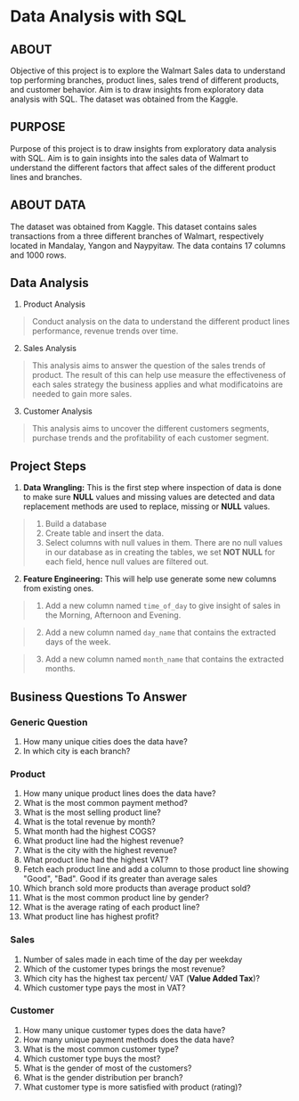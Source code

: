 # Data Analysis with SQL

## ABOUT

Objective of this project is to explore the Walmart Sales data to understand top performing branches, product lines, sales trend of different products, and customer behavior. Aim is to draw insights from exploratory data analysis with SQL. The dataset was obtained from the Kaggle.

## PURPOSE
Purpose of this project is to draw insights from exploratory data analysis with SQL.
Aim is to gain insights into the sales data of Walmart to understand the different factors that affect sales of the different product lines and branches. 

## ABOUT DATA
The dataset was obtained from Kaggle. This dataset contains sales transactions from a three different branches of Walmart, respectively located in Mandalay, Yangon and Naypyitaw. The data contains 17 columns and 1000 rows.

## Data Analysis 

1. Product Analysis

> Conduct analysis on the data to understand the different product lines performance, revenue trends over time.

2. Sales Analysis

> This analysis aims to answer the question of the sales trends of product. The result of this can help use measure the effectiveness of each sales strategy the business applies and what modificatoins are needed to gain more sales.

3. Customer Analysis

> This analysis aims to uncover the different customers segments, purchase trends and the profitability of each customer segment.


## Project Steps

1. **Data Wrangling:** This is the first step where inspection of data is done to make sure **NULL** values and missing values are detected and data replacement methods are used to replace, missing or **NULL** values.

> 1. Build a database
> 2. Create table and insert the data.
> 3. Select columns with null values in them. There are no null values in our database as in creating the tables, we set **NOT NULL** for each field, hence null values are filtered out.

2. **Feature Engineering:** This will help use generate some new columns from existing ones.

> 1. Add a new column named `time_of_day` to give insight of sales in the Morning, Afternoon and Evening. 

> 2. Add a new column named `day_name` that contains the extracted days of the week.

> 3. Add a new column named `month_name` that contains the extracted months.


## Business Questions To Answer

### Generic Question

1. How many unique cities does the data have?
2. In which city is each branch?

### Product

1. How many unique product lines does the data have?
2. What is the most common payment method?
3. What is the most selling product line?
4. What is the total revenue by month?
5. What month had the highest COGS?
6. What product line had the highest revenue?
5. What is the city with the highest revenue?
6. What product line had the highest VAT?
7. Fetch each product line and add a column to those product line showing "Good", "Bad". Good if its greater than average sales
8. Which branch sold more products than average product sold?
9. What is the most common product line by gender?
12. What is the average rating of each product line?
13. What product line has highest profit? 

### Sales

1. Number of sales made in each time of the day per weekday
2. Which of the customer types brings the most revenue?
3. Which city has the highest tax percent/ VAT (**Value Added Tax**)?
4. Which customer type pays the most in VAT?

### Customer

1. How many unique customer types does the data have?
2. How many unique payment methods does the data have?
3. What is the most common customer type?
4. Which customer type buys the most?
5. What is the gender of most of the customers?
6. What is the gender distribution per branch?  
7. What customer type is more satisfied with product (rating)?


